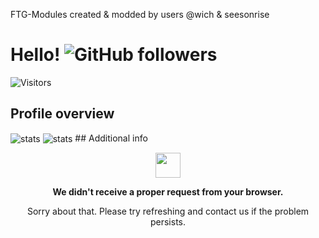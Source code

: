 FTG-Modules 
created & modded by users @wich & seesonrise




# Hello! <img alt="GitHub followers" src="https://img.shields.io/github/followers/slam-med?style=social" /> 
![Visitors](https://visitor-badge.laobi.icu/badge?page_id=slam-med.slam-med)

## Profile overview

<img align="center" alt="stats" src="https://github-readme-stats.vercel.app/api?username=witch1&show_icons=true&hide_border=true&count_private=true&theme=dark&custom_title=witch1's Statistics">
<img align="center" alt="stats" src="https://github-readme-stats.vercel.app/api?username=seesonrise&show_icons=true&hide_border=true&count_private=true&theme=dark&custom_title=seesonrise's Statistics">
## Additional info

<p align="center">
	<img width="40" src="https://github.githubassets.com/images/spinners/octocat-spinner-64.gif">
<p align="center"><strong>We didn't receive a proper request from your browser.</strong></p>
<p align="center">Sorry about that. Please try refreshing and contact us if the problem persists.</p>
</p>
<p></p>
<p></p>
</p>
